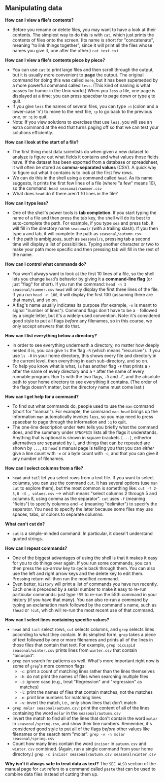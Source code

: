 ## Manipulating data
**How can I view a file's contents?**
- Before you rename or delete files, you may want to have a look at their contents. The simplest way to do this is with `cat`, which just prints the contents of files onto the screen. (Its name is short for "concatenate", meaning "to link things together", since it will print all the files whose names you give it, one after the other.)
`cat text.txt`

**How can I view a file's contents piece by piece?**
- You can use `cat` to print large files and then scroll through the output, but it is usually more convenient to __page__ the output. The original command for doing this was called `more`, but it has been superseded by a more powerful command called `less`. (This kind of naming is what passes for humor in the Unix world.) When you `less` a file, one page is displayed at a time; you can press spacebar to page down or type `q` to quit.
- If you give `less` the names of several files, you can type `:n` (colon and a lower-case 'n') to move to the next file, `:p` to go back to the previous one, or `:q` to quit.
- Note: If you view solutions to exercises that use `less`, you will see an extra command at the end that turns paging off so that we can test your solutions efficiently.

**How can I look at the start of a file?**
- The first thing most data scientists do when given a new dataset to analyze is figure out what fields it contains and what values those fields have. If the dataset has been exported from a database or spreadsheet, it will often be stored as __comma-separated values__ (CSV). A quick way to figure out what it contains is to look at the first few rows.
- We can do this in the shell using a command called `head`. As its name suggests, it prints the first few lines of a file (where "a few" means 10), so the command:
`head seasonal/summer.csv`
- What does `head` do if there aren't 10 lines in the file?

**How can I type less?**
- One of the shell's power tools is __tab completion__. If you start typing the name of a file and then press the tab key, the shell will do its best to auto-complete the path. For example, if you type `sea` and press tab, it will fill in the directory name `seasonal/` (with a trailing slash). If you then type `a` and tab, it will complete the path as `seasonal/autumn.csv`.
- If the path is ambiguous, such as `seasonal/s`, pressing tab a second time will display a list of possibilities. Typing another character or two to make your path more specific and then pressing tab will fill in the rest of the name.

**How can I control what commands do?**
- You won't always want to look at the first 10 lines of a file, so the shell lets you change `head`'s behavior by giving it a __command-line flag__ (or just "flag" for short). If you run the command:
`head -n 3 seasonal/summer.csv`
`head` will only display the first three lines of the file. If you run `head -n 100`, it will display the first 100 (assuming there are that many), and so on.
- A flag's name usually indicates its purpose (for example, `-n` is meant to signal "number of lines"). Command flags don't have to be a `-` followed by a single letter, but it's a widely-used convention.
Note: it's considered good style to put all flags _before_ any filenames, so in this course, we only accept answers that do that.

**How can I list everything below a directory?**
- In order to see everything underneath a directory, no matter how deeply nested it is, you can give `ls` the flag `-R` (which means "recursive"). If you use `ls -R` in your home directory, this shows every file and directory in the current level, then everything in each sub-directory, and so on.
- To help you know what is what, `ls` has another flag `-F` that prints a `/` after the name of every directory and a `*` after the name of every runnable program. Run `ls` with the two flags, `-R` and `-F`, and the absolute path to your home directory to see everything it contains. (The order of the flags doesn't matter, but the directory name must come last.)

**How can I get help for a command?**
- To find out what commands do, people used to use the `man` command (short for "manual"). For example, the command `man head` brings up the information
`man` automatically invokes `less`, so you may need to press spacebar to page through the information and `:q` to quit.
- The one-line description under `NAME` tells you briefly what the command does, and the summary under `SYNOPSIS` lists all the flags it understands. Anything that is optional is shown in square brackets `[...]`, either/or alternatives are separated by `|`, and things that can be repeated are shown by `...`, so `head`'s manual page is telling you that you can _either_ give a line count with `-n` or a byte count with `-c`, and that you can give it any number of filenames.

**How can I select columns from a file?**
- `head` and `tail` let you select rows from a text file. If you want to select columns, you can use the command `cut`. It has several options (use `man cut` to explore them), but the most common is something like:
`cut -f 2-5,8 -d , values.csv` --> which means "select columns 2 through 5 and columns 8, using comma as the separator". `cut` uses `-f` (meaning "fields") to specify columns and `-d` (meaning "delimiter") to specify the separator. You need to specify the latter because some files may use spaces, tabs, or colons to separate columns.

**What can't cut do?**
- `cut` is a simple-minded command. In particular, it doesn't understand quoted strings.

**How can I repeat commands?**
- One of the biggest advantages of using the shell is that it makes it easy for you to do things over again. If you run some commands, you can then press the up-arrow key to cycle back through them. You can also use the left and right arrow keys and the delete key to edit them. Pressing return will then run the modified command.
- Even better, `history` will print a list of commands you have run recently. Each one is preceded by a serial number to make it easy to re-run particular commands: just type `!55` to re-run the 55th command in your history (if you have that many). You can also re-run a command by typing an exclamation mark followed by the command's name, such as `!head` or `!cut`, which will re-run the most recent use of that command.

**How can I select lines containing specific values?**
- `head` and `tail` select rows, `cut` selects columns, and `grep` selects lines according to what they contain. In its simplest form, `grep` takes a piece of text followed by one or more filenames and prints all of the lines in those files that contain that text. For example, `grep bicuspid seasonal/winter.csv` prints lines from `winter.csv` that contain "bicuspid".
- `grep` can search for patterns as well. What's more important right now is some of `grep`'s more common flags:
    - `-c`: print a count of matching lines rather than the lines themselves
    - `-h`: do not print the names of files when searching multiple files
    - `-i`: ignore case (e.g., treat "Regression" and "regression" as matches)
    - `-l`: print the names of files that contain matches, not the matches
    - `-n`: print line numbers for matching lines
    - `-v`: invert the match, i.e., only show lines that don't match
- `grep molar seasonal/autumn.csv`: print the content of all of the lines containing the word `molar` in the `seasonal/autumn.csv`
- Invert the match to find all of the lines that don't contain the word `molar` in `seasonal/spring.csv`, and show their line numbers. Remember, it's considered good style to put all of the flags _before_ other values like filenames or the search term "molar".
`grep -v -n molar seasonal/spring.csv`
- Count how many lines contain the word `incisor` in `autumn.csv` and `winter.csv` combined. (Again, run a single command from your home directory.)
`grep -c incisor seasonal/autumn.csv seasonal/winter.csv`

**Why isn't it always safe to treat data as text?**
The `SEE ALSO` section of the manual page for `cut` refers to a command called `paste` that can be used to combine data files instead of cutting them up.